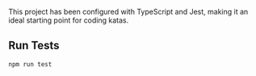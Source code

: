 This project has been configured with TypeScript and Jest, making it an ideal starting point for coding katas.

## Run Tests

```
npm run test
```